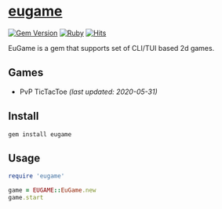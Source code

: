 # [eugame](https://rubygems.org/gems/eugame)
[![Gem Version](https://badge.fury.io/rb/eugame.svg)](https://badge.fury.io/rb/eugame)
[![Ruby](https://img.shields.io/badge/Ruby-2.7.0-red)](#) 
[![Hits](https://hits.seeyoufarm.com/api/count/incr/badge.svg?url=https%3A%2F%2Fgithub.com%2Fjioneeu%2Feugame)](https://hits.seeyoufarm.com)

EuGame is a gem that supports set of CLI/TUI based 2d games.

## Games
- PvP TicTacToe <i>(last updated: 2020-05-31)</i>

## Install
```
gem install eugame
```

## Usage
```rb
require 'eugame'

game = EUGAME::EuGame.new
game.start
```
